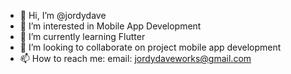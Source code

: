- 👋 Hi, I’m @jordydave
- 👀 I’m interested in Mobile App Development
- 🌱 I’m currently learning Flutter
- 💞️ I’m looking to collaborate on project mobile app development
- 📫 How to reach me: 
      email: jordydaveworks@gmail.com

<!---
jordydave/jordydave is a ✨ special ✨ repository because its `README.md` (this file) appears on your GitHub profile.
You can click the Preview link to take a look at your changes.
--->
